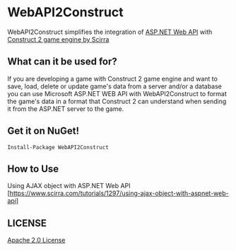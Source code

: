 WebAPI2Construct
================

WebAPI2Construct simplifies the integration of [ASP.NET Web API](http://www.asp.net/web-api) with [Construct 2 game engine by Scirra](https://www.scirra.com/construct2)

## What can it be used for?
If you are developing a game with Construct 2 game engine and want to save, load, delete or update game's data from a server and/or a database you can use Microsoft ASP.NET WEB API with WebAPI2Construct to format the game's data in a format that Construct 2 can understand when sending it from the ASP.NET server to the game.

## Get it on NuGet!
    
    Install-Package WebAPI2Construct
    
## How to Use
Using AJAX object with ASP.NET Web API
[https://www.scirra.com/tutorials/1297/using-ajax-object-with-aspnet-web-api]

## LICENSE
[Apache 2.0 License](https://github.com/dannevesdantas/WebAPI2Construct/blob/master/LICENSE)
